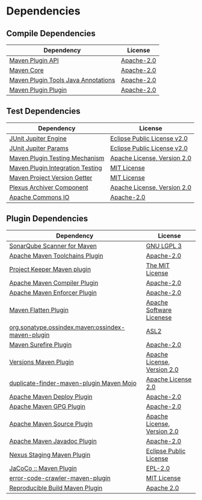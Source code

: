 <!-- @formatter:off -->
# Dependencies

## Compile Dependencies

| Dependency                               | License         |
| ---------------------------------------- | --------------- |
| [Maven Plugin API][0]                    | [Apache-2.0][1] |
| [Maven Core][2]                          | [Apache-2.0][1] |
| [Maven Plugin Tools Java Annotations][3] | [Apache-2.0][1] |
| [Maven Plugin Plugin][4]                 | [Apache-2.0][1] |

## Test Dependencies

| Dependency                            | License                          |
| ------------------------------------- | -------------------------------- |
| [JUnit Jupiter Engine][5]             | [Eclipse Public License v2.0][6] |
| [JUnit Jupiter Params][5]             | [Eclipse Public License v2.0][6] |
| [Maven Plugin Testing Mechanism][7]   | [Apache License, Version 2.0][8] |
| [Maven Plugin Integration Testing][9] | [MIT License][10]                |
| [Maven Project Version Getter][11]    | [MIT License][12]                |
| [Plexus Archiver Component][13]       | [Apache License, Version 2.0][1] |
| [Apache Commons IO][14]               | [Apache-2.0][1]                  |

## Plugin Dependencies

| Dependency                                              | License                          |
| ------------------------------------------------------- | -------------------------------- |
| [SonarQube Scanner for Maven][15]                       | [GNU LGPL 3][16]                 |
| [Apache Maven Toolchains Plugin][17]                    | [Apache-2.0][1]                  |
| [Project Keeper Maven plugin][18]                       | [The MIT License][19]            |
| [Apache Maven Compiler Plugin][20]                      | [Apache-2.0][1]                  |
| [Apache Maven Enforcer Plugin][21]                      | [Apache-2.0][1]                  |
| [Maven Flatten Plugin][22]                              | [Apache Software Licenese][1]    |
| [org.sonatype.ossindex.maven:ossindex-maven-plugin][23] | [ASL2][8]                        |
| [Maven Surefire Plugin][24]                             | [Apache-2.0][1]                  |
| [Versions Maven Plugin][25]                             | [Apache License, Version 2.0][1] |
| [duplicate-finder-maven-plugin Maven Mojo][26]          | [Apache License 2.0][27]         |
| [Apache Maven Deploy Plugin][28]                        | [Apache-2.0][1]                  |
| [Apache Maven GPG Plugin][29]                           | [Apache-2.0][1]                  |
| [Apache Maven Source Plugin][30]                        | [Apache License, Version 2.0][1] |
| [Apache Maven Javadoc Plugin][31]                       | [Apache-2.0][1]                  |
| [Nexus Staging Maven Plugin][32]                        | [Eclipse Public License][33]     |
| [JaCoCo :: Maven Plugin][34]                            | [EPL-2.0][35]                    |
| [error-code-crawler-maven-plugin][36]                   | [MIT License][37]                |
| [Reproducible Build Maven Plugin][38]                   | [Apache 2.0][8]                  |

[0]: https://maven.apache.org/ref/3.9.9/maven-plugin-api/
[1]: https://www.apache.org/licenses/LICENSE-2.0.txt
[2]: https://maven.apache.org/ref/3.9.9/maven-core/
[3]: https://maven.apache.org/plugin-tools/maven-plugin-annotations
[4]: https://maven.apache.org/plugin-tools/maven-plugin-plugin
[5]: https://junit.org/junit5/
[6]: https://www.eclipse.org/legal/epl-v20.html
[7]: http://maven.apache.org/plugin-testing/maven-plugin-testing-harness/
[8]: http://www.apache.org/licenses/LICENSE-2.0.txt
[9]: https://github.com/exasol/maven-plugin-integration-testing/
[10]: https://github.com/exasol/maven-plugin-integration-testing/blob/main/LICENSE
[11]: https://github.com/exasol/maven-project-version-getter/
[12]: https://github.com/exasol/maven-project-version-getter/blob/main/LICENSE
[13]: https://codehaus-plexus.github.io/plexus-archiver/
[14]: https://commons.apache.org/proper/commons-io/
[15]: http://sonarsource.github.io/sonar-scanner-maven/
[16]: http://www.gnu.org/licenses/lgpl.txt
[17]: https://maven.apache.org/plugins/maven-toolchains-plugin/
[18]: https://github.com/exasol/project-keeper/
[19]: https://github.com/exasol/project-keeper/blob/main/LICENSE
[20]: https://maven.apache.org/plugins/maven-compiler-plugin/
[21]: https://maven.apache.org/enforcer/maven-enforcer-plugin/
[22]: https://www.mojohaus.org/flatten-maven-plugin/
[23]: https://sonatype.github.io/ossindex-maven/maven-plugin/
[24]: https://maven.apache.org/surefire/maven-surefire-plugin/
[25]: https://www.mojohaus.org/versions/versions-maven-plugin/
[26]: https://basepom.github.io/duplicate-finder-maven-plugin
[27]: http://www.apache.org/licenses/LICENSE-2.0.html
[28]: https://maven.apache.org/plugins/maven-deploy-plugin/
[29]: https://maven.apache.org/plugins/maven-gpg-plugin/
[30]: https://maven.apache.org/plugins/maven-source-plugin/
[31]: https://maven.apache.org/plugins/maven-javadoc-plugin/
[32]: http://www.sonatype.com/public-parent/nexus-maven-plugins/nexus-staging/nexus-staging-maven-plugin/
[33]: http://www.eclipse.org/legal/epl-v10.html
[34]: https://www.jacoco.org/jacoco/trunk/doc/maven.html
[35]: https://www.eclipse.org/legal/epl-2.0/
[36]: https://github.com/exasol/error-code-crawler-maven-plugin/
[37]: https://github.com/exasol/error-code-crawler-maven-plugin/blob/main/LICENSE
[38]: http://zlika.github.io/reproducible-build-maven-plugin
